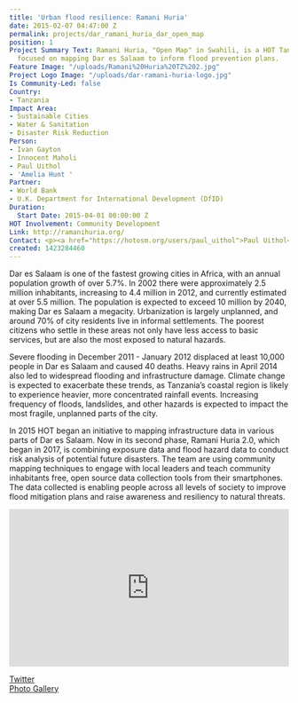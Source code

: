 ```yaml
---
title: 'Urban flood resilience: Ramani Huria'
date: 2015-02-07 04:47:00 Z
permalink: projects/dar_ramani_huria_dar_open_map
position: 1
Project Summary Text: Ramani Huria, "Open Map" in Swahili, is a HOT Tanzania project
  focused on mapping Dar es Salaam to inform flood prevention plans.
Feature Image: "/uploads/Ramani%20Huria%20TZ%202.jpg"
Project Logo Image: "/uploads/dar-ramani-huria-logo.jpg"
Is Community-Led: false
Country:
- Tanzania
Impact Area:
- Sustainable Cities
- Water & Sanitation
- Disaster Risk Reduction
Person:
- Ivan Gayton
- Innocent Maholi
- Paul Uithol
- 'Amelia Hunt '
Partner:
- World Bank
- U.K. Department for International Development (DfID)
Duration:
  Start Date: 2015-04-01 00:00:00 Z
HOT Involvement: Community Development
Link: http://ramanihuria.org/
Contact: <p><a href="https://hotosm.org/users/paul_uithol">Paul Uithol</a></p>
created: 1423284460
---
```


Dar es Salaam is one of the fastest growing cities in Africa, with an annual population growth of over 5.7%.  In 2002 there were approximately 2.5 million inhabitants, increasing to 4.4 million in 2012, and currently estimated at over 5.5 million.  The population is expected to exceed 10 million by 2040, making Dar es Salaam a megacity.  Urbanization is largely unplanned, and around 70% of city residents live in informal settlements.  The poorest citizens who settle in these areas not only have less access to basic services, but are also the most exposed to natural hazards.

Severe flooding in December 2011 - January 2012 displaced at least 10,000 people in Dar es Salaam and caused 40 deaths.  Heavy rains in April 2014 also led to widespread flooding and infrastructure damage.  Climate change is expected to exacerbate these trends, as Tanzania’s coastal region is likely to experience heavier, more concentrated rainfall events.  Increasing frequency of floods, landslides, and other hazards is expected to impact the most fragile, unplanned parts of the city.

In 2015 HOT began an initiative to mapping infrastructure data in various parts of Dar es Salaam. Now in its second phase, Ramani Huria 2.0, which began in 2017, is combining exposure data and flood hazard data to conduct risk analysis of potential future disasters. The team are using community mapping techniques to engage with local leaders and teach community inhabitants free, open source data collection tools from their smartphones. The data collected is enabling people across all levels of society to improve flood mitigation plans and raise awareness and resiliency to natural threats.

<div style="position:relative;height:0;padding-bottom:56.25%"><iframe src="https://www.youtube.com/embed/VtDcR_e8_vQ?ecver=2" width="640" height="360" frameborder="0" allow="autoplay; encrypted-media" style="position:absolute;width:100%;height:100%;left:0" allowfullscreen></iframe></div>

[Twitter](http://twitter.com/ramanihuria) <br>
[Photo Gallery](https://www.flickr.com/photos/ramanihuria/)
